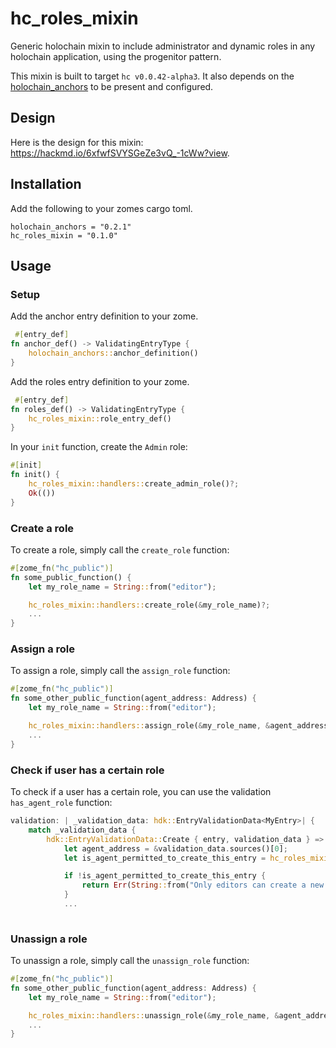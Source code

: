# hc_roles_mixin

Generic holochain mixin to include administrator and dynamic roles in any holochain application, using the progenitor pattern.

This mixin is built to target `hc v0.0.42-alpha3`. It also depends on the [holochain_anchors](https://github.com/holochain/holochain_anchors) to be present and configured.

## Design

Here is the design for this mixin: https://hackmd.io/6xfwfSVYSGeZe3vQ_-1cWw?view.

## Installation

Add the following to your zomes cargo toml.

```
holochain_anchors = "0.2.1"
hc_roles_mixin = "0.1.0"
```

## Usage

### Setup

Add the anchor entry definition to your zome.

```rust
 #[entry_def]
fn anchor_def() -> ValidatingEntryType {
    holochain_anchors::anchor_definition()
}
```

Add the roles entry definition to your zome.

```rust
 #[entry_def]
fn roles_def() -> ValidatingEntryType {
    hc_roles_mixin::role_entry_def()
}
```

In your `init` function, create the `Admin` role:

```rust
#[init]
fn init() {
    hc_roles_mixin::handlers::create_admin_role()?;
    Ok(())
}
```

### Create a role

To create a role, simply call the `create_role` function:

```rust
#[zome_fn("hc_public")]
fn some_public_function() {
    let my_role_name = String::from("editor");

    hc_roles_mixin::handlers::create_role(&my_role_name)?;
    ...
}
```

### Assign a role

To assign a role, simply call the `assign_role` function:

```rust
#[zome_fn("hc_public")]
fn some_other_public_function(agent_address: Address) {
    let my_role_name = String::from("editor");

    hc_roles_mixin::handlers::assign_role(&my_role_name, &agent_address)?;
    ...
}
```

### Check if user has a certain role

To check if a user has a certain role, you can use the validation `has_agent_role` function:

```rust
validation: | _validation_data: hdk::EntryValidationData<MyEntry>| {
    match _validation_data {
        hdk::EntryValidationData::Create { entry, validation_data } => {
            let agent_address = &validation_data.sources()[0];
            let is_agent_permitted_to_create_this_entry = hc_roles_mixin::validaton::has_agent_role(&agent_address, String::from("editor"))?;

            if !is_agent_permitted_to_create_this_entry {
                return Err(String::from("Only editors can create a new entry"));
            }
            ...
            

```

### Unassign a role

To unassign a role, simply call the `unassign_role` function:

```rust
#[zome_fn("hc_public")]
fn some_other_public_function(agent_address: Address) {
    let my_role_name = String::from("editor");

    hc_roles_mixin::handlers::unassign_role(&my_role_name, &agent_address)?;
    ...
}
```